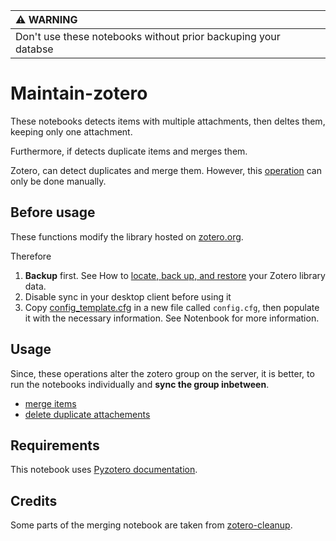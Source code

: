 | :warning: WARNING          |
|:---------------------------|
| Don't use these notebooks without prior backuping your databse     |

# Maintain-zotero

These notebooks detects items with multiple attachments, then deltes them,
keeping only one attachment.

Furthermore, if detects duplicate items and merges them.

Zotero, can detect duplicates and merge them. However, this [operation](https://www.zotero.org/support/duplicate_detection)
can only be done manually.

## Before usage

These functions modify the library hosted on [zotero.org](http://zotero.org).

Therefore

1. **Backup** first. See How to
   [locate, back up, and restore](https://www.zotero.org/support/zotero_data)
   your Zotero library data.
2. Disable sync in your desktop client before using it
3. Copy [config_template.cfg](config_template.cfg) in a new file called `config.cfg`,
   then populate it with the necessary information.
   See Notenbook for more information.

## Usage

Since, these operations alter the zotero group on the server, it is better,
to run the notebooks individually and **sync the group inbetween**.

- [merge items](merge_items.ipynb)
- [delete duplicate attachements](remove_duplicate_attachements.ipynb)

## Requirements

This notebook uses [Pyzotero documentation](https://pyzotero.readthedocs.io/en/latest/).


## Credits

Some parts of the merging notebook are taken from [zotero-cleanup](https://github.com/christianbrodbeck/zotero-cleanup).
